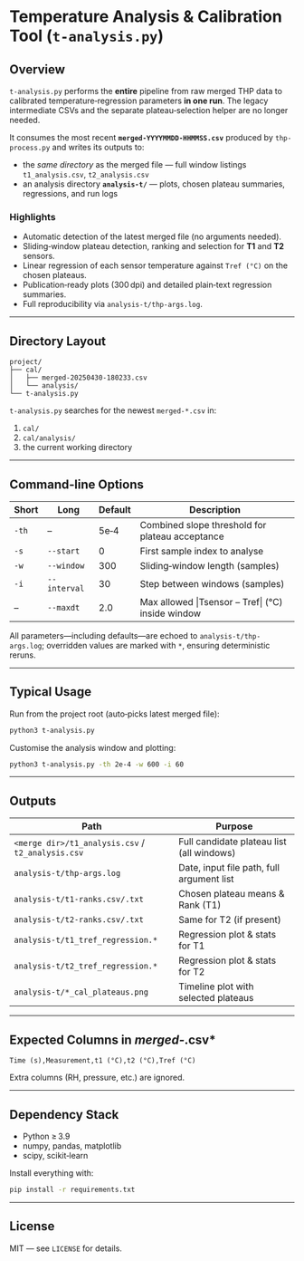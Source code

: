 # Temperature Analysis & Calibration Tool (`t-analysis.py`)

## Overview

`t-analysis.py` performs the **entire** pipeline from raw merged THP data to calibrated temperature‑regression parameters **in one run**. The legacy intermediate CSVs and the separate plateau‑selection helper are no longer needed.

It consumes the most recent **`merged‑YYYYMMDD‑HHMMSS.csv`** produced by `thp-process.py` and writes its outputs to:

* the *same directory* as the merged file — full window listings `t1_analysis.csv`, `t2_analysis.csv`
* an analysis directory **`analysis-t/`** — plots, chosen plateau summaries, regressions, and run logs

### Highlights

* Automatic detection of the latest merged file (no arguments needed).
* Sliding‑window plateau detection, ranking and selection for **T1** and **T2** sensors.
* Linear regression of each sensor temperature against `Tref (°C)` on the chosen plateaus.
* Publication‑ready plots (300 dpi) and detailed plain‑text regression summaries.
* Full reproducibility via `analysis-t/thp-args.log`.

---

## Directory Layout

```text
project/
├── cal/
│   ├── merged-20250430-180233.csv
│   └── analysis/
└── t-analysis.py
```

`t-analysis.py` searches for the newest `merged-*.csv` in:

1. `cal/`
2. `cal/analysis/`
3. the current working directory

---

## Command‑line Options

| Short | Long         | Default | Description                                       |
| ----- | ------------ | ------- | ------------------------------------------------- |
| `-th` | –            | 5e‑4    | Combined slope threshold for plateau acceptance   |
| `-s`  | `--start`    | 0       | First sample index to analyse                     |
| `-w`  | `--window`   | 300     | Sliding‑window length (samples)                   |
| `-i`  | `--interval` | 30      | Step between windows (samples)                    |
| –     | `--maxdt`    | 2.0     | Max allowed \|Tsensor – Tref\| (°C) inside window |

All parameters—including defaults—are echoed to `analysis-t/thp-args.log`; overridden values are marked with `*`, ensuring deterministic reruns.

---

## Typical Usage

Run from the project root (auto‑picks latest merged file):

```bash
python3 t-analysis.py
```

Customise the analysis window and plotting:

```bash
python3 t-analysis.py -th 2e-4 -w 600 -i 60
```

---

## Outputs

| Path                                              | Purpose                                   |
| ------------------------------------------------- | ----------------------------------------- |
| `<merge dir>/t1_analysis.csv` / `t2_analysis.csv` | Full candidate plateau list (all windows) |
| `analysis-t/thp-args.log`                         | Date, input file path, full argument list |
| `analysis-t/t1-ranks.csv/.txt`                    | Chosen plateau means & Rank (T1)          |
| `analysis-t/t2-ranks.csv/.txt`                    | Same for T2 (if present)                  |
| `analysis-t/t1_tref_regression.*`                 | Regression plot & stats for T1            |
| `analysis-t/t2_tref_regression.*`                 | Regression plot & stats for T2            |
| `analysis-t/*_cal_plateaus.png`                   | Timeline plot with selected plateaus      |

---

## Expected Columns in *merged‑*.csv\*

```text
Time (s),Measurement,t1 (°C),t2 (°C),Tref (°C)
```

Extra columns (RH, pressure, etc.) are ignored.

---

## Dependency Stack

* Python ≥ 3.9
* numpy, pandas, matplotlib
* scipy, scikit‑learn

Install everything with:

```bash
pip install -r requirements.txt
```

---

## License

MIT — see `LICENSE` for details.
